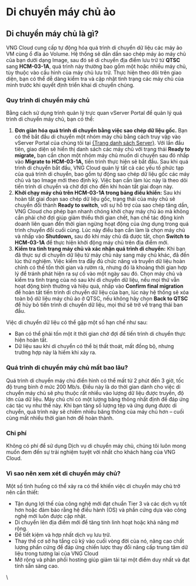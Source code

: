 # Di chuyển máy chủ ảo

## Di chuyển máy chủ là gì? 

VNG Cloud cung cấp tự động hóa quá trình di chuyển dữ liệu các máy ảo VM cùng ổ đĩa ảo Volume. Hệ thống sẽ dần dần sao chép máy ảo máy chủ của bạn dưới dạng Image, sau đó sẽ di chuyển địa điểm lưu trữ từ **QTSC** sang **HCM-03-1A**, quá trình này thường bao gồm một hoặc nhiều máy chủ, tùy thuộc vào cấu hình của máy chủ lưu trữ. Thực hiện theo dõi trên giao diện, bạn có thể dễ dàng kiểm tra và cập nhật tình trạng các máy chủ của mình trước khi quyết định triển khai di chuyển chúng.

### **Quy trình di chuyển máy chủ** 

Bằng cách sử dụng trình quản lý trực quan vServer Portal để quản lý quá trình di chuyển máy chủ, bạn có thể:

1. **Đơn giản hóa quá trình di chuyển bằng việc sao chép dữ liệu gốc.** Bạn có thể bắt đầu di chuyển một nhóm máy chủ bằng cách truy vập vào vServer Portal của chúng tôi tại [{Trang danh sách Server}](https://hcm-3.console.vngcloud.vn/vserver/v-server/cloud-server). Với lần đầu tiên, giao diện sẽ hiển thị danh sách các máy chủ với trạng thái **Ready to migrate,** bạn cần chọn một nhóm máy chủ muốn di chuyển sau đó nhấp vào **Migrate to HCM-03-1A,** tiến trình thực hiện sẽ bắt đầ&#x75;**.** Sau khi quá trình di chuyển bắt đầu, VNG Cloud quản lý tất cả các yếu tố phức tạp của quá trình di chuyển, bao gồm tự động sao chép dữ liệu gốc các máy chủ và tạo Image mới theo định kỳ. Việc bạn cần làm lúc này là theo dõi tiến trình di chuyển và chờ đợi cho đến khi hoàn tất giai đoạn này.
2. **Khởi chạy máy chủ trên HCM-03-1A trong bảng điều khiển:** Sau khi hoàn tất giai đoạn sao chép dữ liệu gốc, trạng thái của máy chủ sẽ chuyển đổi thành **Ready to switch**, với sự hỗ trợ của sao chép tăng dần, VNG Cloud cho phép bạn nhanh chóng khởi chạy máy chủ ảo mà không cần phải chờ đợi giúp giảm thiểu thời gian chết, hạn chế tác động kinh doanh liên quan đến thời gian ngừng hoạt động của ứng dụng trong quá trình chuyển đổi cuối cùng. Lúc này điều bạn cần làm là chọn máy chủ và nhấp vào **Shutdown,** sau đó khi máy chủ đã được tắt, chọn **Switch to HCM-03-1A** để thực hiện khởi động máy chủ trên địa điểm mới.
3. **Kiểm tra tình trạng máy chủ và xác nhận quá trình di chuyển:** Khi bạn đã thực sự di chuyển dữ liệu từ máy chủ này sang máy chủ khác, đã đến lúc thử nghiệm. Việc kiểm tra đầy đủ chức năng và truyền dữ liệu hoàn chỉnh có thể tốn thời gian và rườm rà, nhưng đó là khoảng thời gian hợp lý để tránh phát hiện ra sự cố vào một ngày sau đó. Chọn máy chủ và kiểm tra tình trạng của nó sau khi di chuyển dữ liệu, nếu mọi thứ vẫn hoạt động bình thường và hiệu quả, nhấp vào **Confirm final migration** để hoàn tất tiến trình di chuyển dữ liệu của bạn, lúc này hệ thống sẽ xóa toàn bộ dữ liệu máy chủ ảo ở QTSC, nếu không hãy chọn **Back to QTSC** để hủy bỏ tiến trình di chuyển dữ liệu, mọi thứ sẽ trở về trạng thái ban đầu.

Việc di chuyển dữ liệu có thể gặp một số hạn chế như sau:

* Bạn có thể phải tốn một ít thời gian chờ đợi để tiến trình di chuyển thực hiện hoàn tất.
* Dữ liệu sau khi di chuyển có thể bị thất thoát, mất đồng bộ, nhưng trường hợp này là hiếm khi xảy ra.

### **Quá trình di chuyển máy chủ mất bao lâu?** 

Quá trình di chuyển máy chủ điển hình có thể mất từ 2 phút đến 3 giờ, tốc độ trung bình ở mức 200 Mb/s. Điều này là do thời gian dành cho việc di chuyển máy chủ sẽ phụ thuộc rất nhiều vào lượng dữ liệu được truyền, độ lớn của dữ liệu. Máy chủ chỉ có một lượng băng thông nhất định để đáp ứng các tác vụ như thế này. Khi bạn tăng số lượng tệp và ứng dụng được di chuyển, quá trình này sẽ chiếm nhiều băng thông của máy chủ hơn – cuối cùng mất nhiều thời gian hơn để hoàn thành.

### **Chi phí** 

Không có phí để sử dụng Dịch vụ di chuyển máy chủ, chúng tôi luôn mong muốn đem đến sự trải nghiệm tuyệt vời nhất cho khách hàng của VNG Cloud.

### **Vì sao nên xem xét di chuyển máy chủ?** 

Một số tình huống có thể xảy ra có thể khiến việc di chuyển máy chủ trở nên cần thiết:

* Tận dụng lợi thế của công nghệ mới đạt chuẩn Tier 3 và các dịch vụ tốt hơn hoặc đảm bảo rằng hệ điều hành (OS) và phần cứng dựa vào công nghệ mới luôn được cập nhật.
* Di chuyển lên địa điểm mới để tăng tính linh hoạt hoặc khả năng mở rộng.
* Để tiết kiệm và hợp nhất dịch vụ lưu trữ.
* Thay thế cơ sở hạ tầng cũ kỹ vào cuối vòng đời của nó, nâng cao chất lượng phần cứng để đáp ứng chiến lược thay đổi nâng cấp trung tâm dữ liệu trong tương lai của VNG Cloud
* Mở rộng và phân phối hosting giúp giảm tải tại một điểm duy nhất và đạt tính sẵn sàng cao.

\
